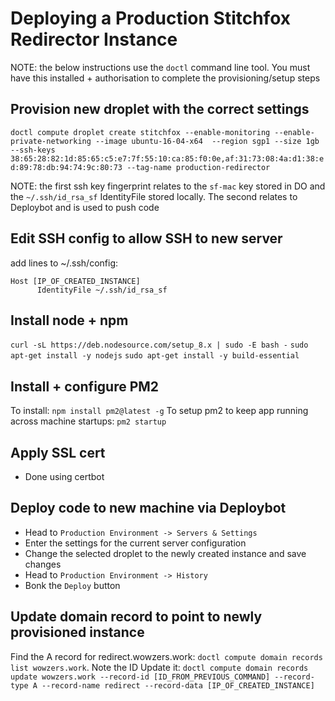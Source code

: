 # Deploying a Production Stitchfox Redirector Instance

NOTE: the below instructions use the `doctl` command line tool. You must have this installed + authorisation
to complete the provisioning/setup steps

## Provision new droplet with the correct settings
`doctl compute droplet create stitchfox --enable-monitoring --enable-private-networking --image ubuntu-16-04-x64  --region sgp1 --size 1gb --ssh-keys 38:65:28:82:1d:85:65:c5:e7:7f:55:10:ca:85:f0:0e,af:31:73:08:4a:d1:38:ed:89:78:db:94:74:9c:80:73 --tag-name production-redirector`

NOTE: the first ssh key fingerprint relates to the `sf-mac` key stored in DO and the `~/.ssh/id_rsa_sf` IdentityFile stored locally. The second relates to Deploybot and is used to push code

## Edit SSH config to allow SSH to new server
add lines to ~/.ssh/config:

```
Host [IP_OF_CREATED_INSTANCE]
      IdentityFile ~/.ssh/id_rsa_sf
```

## Install node + npm
`curl -sL https://deb.nodesource.com/setup_8.x | sudo -E bash -`
`sudo apt-get install -y nodejs`
`sudo apt-get install -y build-essential`

## Install + configure PM2
To install: `npm install pm2@latest -g`
To setup pm2 to keep app running across machine startups: `pm2 startup`

## Apply SSL cert
- Done using certbot

## Deploy code to new machine via Deploybot
- Head to `Production Environment -> Servers & Settings`
- Enter the settings for the current server configuration
- Change the selected droplet to the newly created instance and save changes
- Head to `Production Environment -> History`
- Bonk the `Deploy` button

## Update domain record to point to newly provisioned instance
Find the A record for redirect.wowzers.work: `doctl compute domain records list wowzers.work`. Note the ID
Update it: `doctl compute domain records update wowzers.work --record-id [ID_FROM_PREVIOUS_COMMAND] --record-type A --record-name redirect --record-data [IP_OF_CREATED_INSTANCE]`
